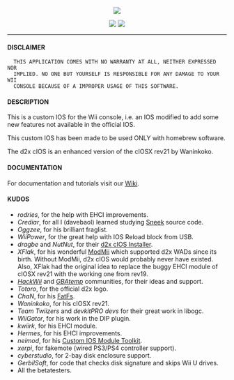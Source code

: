 <p align="center"><a href="https://github.com/suprstarrd/d2x-cios/" title="d2x cIOS"><img src="assets/d2x-logo.jpg"></a></p>
<p align="center">
<a href="https://github.com/suprstarrd/d2x-cios/releases" title="Releases"><img src="https://img.shields.io/github/v/release/suprstarrd/d2x-cios?logo=github"></a>
<a href="https://github.com/suprstarrd/d2x-cios/actions" title="Actions"><img src="https://img.shields.io/github/actions/workflow/status/suprstarrd/d2x-cios/main.yml?branch=master&logo=github"></a>
</p>
<hr>


#### DISCLAIMER
````
  THIS APPLICATION COMES WITH NO WARRANTY AT ALL, NEITHER EXPRESSED NOR
  IMPLIED. NO ONE BUT YOURSELF IS RESPONSIBLE FOR ANY DAMAGE TO YOUR WII
  CONSOLE BECAUSE OF A IMPROPER USAGE OF THIS SOFTWARE.
````

#### DESCRIPTION

  This is a custom IOS for the Wii console, i.e. an IOS modified to add some new features
  not available in the official IOS.

  This custom IOS has been made to be used ONLY with homebrew software.

  The d2x cIOS is an enhanced version of the cIOSX rev21 by Waninkoko. 



#### DOCUMENTATION

  For documentation and tutorials visit our [Wiki](https://github.com/suprstarrd/d2x-cios/wiki).



#### KUDOS

 * *rodries*, for the help with EHCI improvements.
 * *Crediar*, for all I (davebaol) learned studying [Sneek](http://code.google.com/p/sneek) source code.
 * *Oggzee*, for his brilliant fraglist.
 * *WiiPower*, for the great help with IOS Reload block from USB.
 * *dragbe* and *NutNut*, for their [d2x cIOS Installer](http://code.google.com/p/d2x-cios-installer).
 * *XFlak*, for his wonderful [ModMii](http://gbatemp.net/topic/207126-modmii-for-windows) which supported d2x WADs since its birth. Without ModMii, d2x cIOS would probably never have existed. Also, XFlak had the original idea to replace the buggy EHCI module of cIOSX rev21 with the working one from rev19. 
 * *[HackWii](http://www.hackwii.it)* and *[GBAtemp](http://www.gbatemp.net)* communities, for their ideas and support.
 * *Totoro*, for the official d2x logo.
 * *ChaN*, for his [FatFs](http://elm-chan.org/fsw/ff/00index_e.html).
 * *Waninkoko*, for his cIOSX rev21.
 * *Team Twiizers* and *devkitPRO devs* for their great work in libogc.
 * *WiiGator*, for his work in the DIP plugin.
 * *kwiirk*, for his EHCI module.
 * *Hermes*, for his EHCI improvements.
 * *neimod*, for his [Custom IOS Module Toolkit](http://wiibrew.org/wiki/Custom_IOS_Module_Toolkit).
 * *xerpi*, for fakemote (wired PS3/PS4 controller support).
 * *cyberstudio*, for 2-bay disk enclosure support.
 * *GerbilSoft*, for code that checks disk signature and skips Wii U drives.
 * All the betatesters.
